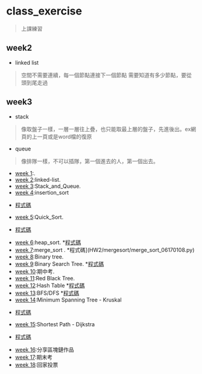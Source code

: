 # class_exercise
>上課練習

## week2
* linked list
>空間不需要連續，每一個節點連接下一個節點
需要知道有多少節點，要從頭到尾走過

## week3
* stack
>像取盤子一樣，一層一層往上疊，也只能取最上層的盤子，先進後出。ex網頁的上一頁或是word檔的復原
* queue
>像排隊一樣，不可以插隊，第一個進去的人，第一個出去。


- [week 1]():. 
- [week 2]():linked-list. 
- [week 3]():Stack_and_Queue. 
- [week 4]():insertion_sort
* [程式碼](practice/insertionSortList.py)
- [week 5]():Quick_Sort.
* [程式碼](hw/quicksort_code2.ipynb)
- [week 6]():heap_sort.
*[程式碼](HW2/heapsort/heap_sort_06170108.py)
- [week 7]():merge_sort . 
*程式碼](HW2/mergesort/merge_sort_06170108.py)
- [week 8]():Binary tree. 
- [week 9]():Binary Search Tree.
*[程式碼](HW3/binary_search_tree_06170108.py)
- [week 10]():期中考. 
- [week 11]():Red Black Tree. 
- [week 12]():Hash Table
*[程式碼](HW4/hash_table_06170108.py)
- [week 13]():BFS/DFS
*[程式碼](HW5/BFS_06170108.py)
- [week 14]():Minimum Spanning Tree - Kruskal
* [程式碼](HW6/Dijkstra_06170108.py)
- [week 15]():Shortest Path - Dijkstra
* [程式碼](HW6/Dijkstra_06170108.py)
- [week 16]():分享區塊鏈作品
- [week 17]():期末考
- [week 18]():回家投票
